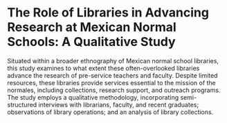 # The Role of Libraries in Advancing Research at Mexican Normal Schools: A Qualitative Study 

Situated within a broader ethnography of Mexican normal school libraries, this study examines to what extent these often-overlooked libraries advance the research of pre-service teachers and faculty. Despite limited resources, these libraries provide services essential to the mission of the normales, including collections, research support, and outreach programs. The study employs a qualitative methodology, incorporating semi-structured interviews with librarians, faculty, and recent graduates; observations of library operations; and an analysis of library collections. 
